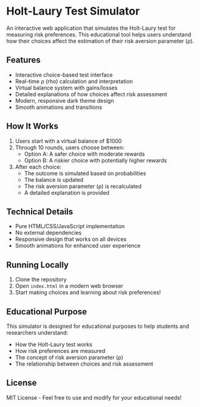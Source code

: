 # Holt-Laury Test Simulator

An interactive web application that simulates the Holt-Laury test for measuring risk preferences. This educational tool helps users understand how their choices affect the estimation of their risk aversion parameter (ρ).

## Features

- Interactive choice-based test interface
- Real-time ρ (rho) calculation and interpretation
- Virtual balance system with gains/losses
- Detailed explanations of how choices affect risk assessment
- Modern, responsive dark theme design
- Smooth animations and transitions

## How It Works

1. Users start with a virtual balance of $1000
2. Through 10 rounds, users choose between:
   - Option A: A safer choice with moderate rewards
   - Option B: A riskier choice with potentially higher rewards
3. After each choice:
   - The outcome is simulated based on probabilities
   - The balance is updated
   - The risk aversion parameter (ρ) is recalculated
   - A detailed explanation is provided

## Technical Details

- Pure HTML/CSS/JavaScript implementation
- No external dependencies
- Responsive design that works on all devices
- Smooth animations for enhanced user experience

## Running Locally

1. Clone the repository
2. Open `index.html` in a modern web browser
3. Start making choices and learning about risk preferences!

## Educational Purpose

This simulator is designed for educational purposes to help students and researchers understand:
- How the Holt-Laury test works
- How risk preferences are measured
- The concept of risk aversion parameter (ρ)
- The relationship between choices and risk assessment

## License

MIT License - Feel free to use and modify for your educational needs!
